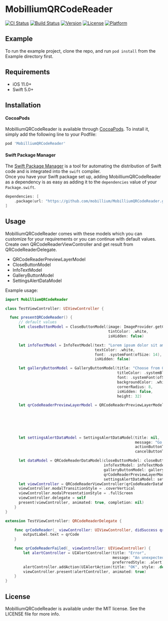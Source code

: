 # MobilliumQRCodeReader

[![CI Status](https://img.shields.io/travis/mobillium/MobilliumQRCodeReader.svg?style=flat)](https://travis-ci.org/mobillium/MobilliumQRCodeReader)
[![Build Status](https://github.com/mobillium/MobilliumQRCodeReader/actions/workflows/ci.yml/badge.svg)](https://github.com/mobillium/MobilliumQRCodeReader/actions/workflows/ci.yml)
[![Version](https://img.shields.io/cocoapods/v/MobilliumQRCodeReader.svg?style=flat)](https://cocoapods.org/pods/MobilliumQRCodeReader)
[![License](https://img.shields.io/cocoapods/l/MobilliumQRCodeReader.svg?style=flat)](https://cocoapods.org/pods/MobilliumQRCodeReader)
[![Platform](https://img.shields.io/cocoapods/p/MobilliumQRCodeReader.svg?style=flat)](https://cocoapods.org/pods/MobilliumQRCodeReader)

## Example

To run the example project, clone the repo, and run `pod install` from the Example directory first.

## Requirements
- iOS 11.0+
- Swift 5.0+

## Installation

#### CocoaPods

MobilliumQRCodeReader is available through [CocoaPods](https://cocoapods.org). To install
it, simply add the following line to your Podfile:

```ruby
pod 'MobilliumQRCodeReader'
```

#### Swift Package Manager

The [Swift Package Manager](https://swift.org/package-manager/) is a tool for automating the distribution of Swift code and is integrated into the `swift` compiler.    
Once you have your Swift package set up, adding MobilliumQRCodeReader as a dependency is as easy as adding it to the `dependencies` value of your `Package.swift`.

```swift
dependencies: [
    .package(url: "https://github.com/mobillium/MobilliumQRCodeReader.git", .upToNextMajor(from: "1.0.0"))
]
```

## Usage
MobilliumQRCodeReader comes with these models which you can customize for your requirements or you can continue with default values.     
Create own QRCodeReaderViewController and get result from QRCodeReaderDelegate.
- QRCodeReaderPreviewLayerModel
- CloseButtonModel
- InfoTextModel
- GalleryButtonModel
- SettingsAlertDataModel

Example usage:
```swift
import MobilliumQRCodeReader

class TestViewController: UIViewController {

  func presentQRCodeReader() {
      // default values
      let closeButtonModel = CloseButtonModel(image: ImageProvider.getCloseImage(),
                                              tintColor: .white,
                                              isHidden: false)

      let infoTextModel = InfoTextModel(text: "Lorem ipsum dolor sit amet, consectetur adipiscing elit",
                                        textColor: .white,
                                        font: .systemFont(ofSize: 14),
                                        isHidden: false)

      let galleryButtonModel = GalleryButtonModel(title: "Choose from Gallery",
                                                  titleColor: .systemBlue,
                                                  font: .systemFont(ofSize: 14, weight: .semibold),
                                                  backgroundColor: .white,
                                                  cornerRadius: 8,
                                                  isHidden: false,
                                                  height: 32)

      let qrCodeReaderPreviewLayerModel = QRCodeReaderPreviewLayerModel(backgroundColor: UIColor.gray.withAlphaComponent(0.3).cgColor,
                                                                        lineWidth: 4,
                                                                        lineColor: .white,
                                                                        marginSize: 32,
                                                                        cornerRadius: 24,
                                                                        lineDashPattern: [25, 10])

      let settingsAlertDataModel = SettingsAlertDataModel(title: nil,
                                                          message: "Go to Settings?",
                                                          actionButtonTitle: "Settings",
                                                          cancelButtonTitle: "Cancel")

      let dataModel = QRCodeReaderDataModel(closeButtonModel: closeButtonModel,
                                            infoTextModel: infoTextModel,
                                            galleryButtonModel: galleryButtonModel,
                                            qrCodeReaderPreviewLayerModel: qrCodeReaderPreviewLayerModel,
                                            settingsAlertDataModel: settingsAlertDataModel)
      let viewController = QRCodeReaderViewController(qrCodeReaderDataModel: dataModel)
      viewController.modalTransitionStyle = .coverVertical
      viewController.modalPresentationStyle = .fullScreen
      viewController.delegate = self
      present(viewController, animated: true, completion: nil)
    }
}

extension TestViewController: QRCodeReaderDelegate {

    func qrCodeReader(_ viewController: UIViewController, didSuccess qrCode: String) {
        outputLabel.text = qrCode
    }

    func qrCodeReaderFailed(_ viewController: UIViewController) {
        let alertController = UIAlertController(title: "Error",
                                                message: "An unexpected error occurred",
                                                preferredStyle: .alert)
        alertController.addAction(UIAlertAction(title: "OK", style: .default))
        viewController.present(alertController, animated: true)
    }
}

```

## License

MobilliumQRCodeReader is available under the MIT license. See the LICENSE file for more info.
